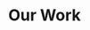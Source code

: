 ---
templateKey: work
path: /work
title: Our Work
hero_heading: Our work
hero_subheading: >-
  Browse some of the work our members have produced over past semesters.
---